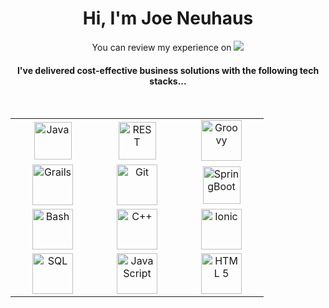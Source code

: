 <h1 align="center"> Hi, I'm Joe Neuhaus </h1> 

<p align="center">
  You can review my experience on 
<a href="https://www.linkedin.com/in/josephneuhaus/"><img src="https://img.shields.io/badge/linkedin-%230077B5.svg?&style=for-the-badge&logo=linkedin&logoColor=white"/></a>
</p>
  
<h4 align="center"> I've delivered cost-effective business solutions with the following tech stacks... </h4>

<br/>

<div align="center">
<table>
<tbody>
  
<tr>
<td align="center" width="20%">
<img height=60px src="https://img.icons8.com/dusk/64/000000/java-coffee-cup-logo.png" title="Java" alt="Java" />
</td>

<td align="center" width="20%">
<img height=60px src="https://img.icons8.com/nolan/64/api-settings.png" title="REST" alt="REST" />
</td>

<td align="center" width="20%">
<img height=65px src="https://raw.githubusercontent.com/groovy/artwork/master/medium.png" title="Groovy" alt="Groovy" /> 
</td>

</tr>

<tr>
<td align="center" width="20%">
<img height=65px src="https://plugins.grails.org/assets/grails_logo.svg" title="Grails" alt="Grails" /> 
</td>

<td align="center" width="20%">
<img height=65px src="https://img.icons8.com/ios-glyphs/2x/github-2.png" title="Git" alt="Git" /> 
</td>

<td align="center" width="20%">
<img height=60px src="https://img.icons8.com/color/48/000000/spring-logo.png" title="SpringBoot" alt="SpringBoot" />
</td>
</tr>

<tr>
<td align="center" width="20%">
<img height=65px src="https://img.icons8.com/bubbles/2x/console.png" title="Bash" alt="Bash"> 
</td>

<td align="center" width="20%">
<img height=65px src="https://isocpp.org/assets/images/cpp_logo.png" title="C++" alt="C++" /> 
</td>

<td align="center" width="20%">
<img height=65px src="https://img.icons8.com/ios-filled/50/000000/ionic.png" title="Ionic" alt="Ionic" /> 
</td>
</tr>

<tr>
<td align="center" width="20%">
<img height=65px src="https://img.icons8.com/ios-filled/2x/sql.png" title="SQL" alt="SQL" /> 
</td>

<td align="center" width="20%">
<img height=65px src="https://img.icons8.com/color/2x/javascript.png" title="JavaScript" alt="JavaScript" /> 
</td>

<td align="center" width="20%">
<img height=65px src="https://img.icons8.com/color/2x/html-5.png" title="HTML 5" alt="HTML 5" /> 
</td>
</tr>

</tbody>
</table>
</div>

<!--
**jneuhaus/jneuhaus** is a ✨ _special_ ✨ repository because its `README.md` (this file) appears on your GitHub profile.

Here are some ideas to get you started:

- 🔭 I’m currently working on ...
- 🌱 I’m currently learning ...
- 👯 I’m looking to collaborate on ...
- 🤔 I’m looking for help with ...
- 💬 Ask me about ...
- 📫 How to reach me: ...
- 😄 Pronouns: ...
- ⚡ Fun fact: ...
-->
